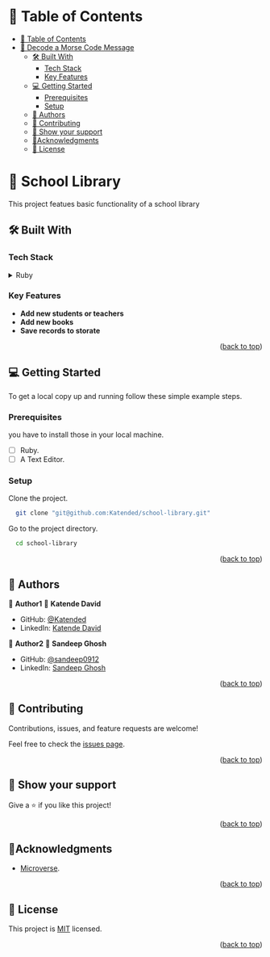 <a name="readme-top"></a>

# 📗 Table of Contents

- [📗 Table of Contents](#-table-of-contents)
- [🎯 Decode a Morse Code Message](#-decode-a-morse-code-message)
  - [🛠 Built With ](#-built-with-)
    - [Tech Stack ](#tech-stack-)
    - [Key Features ](#key-features-)
  - [💻 Getting Started ](#-getting-started-)
    - [Prerequisites](#prerequisites)
    - [Setup](#setup)
  - [👥 Authors ](#-authors-)
  - [🤝 Contributing ](#-contributing-)
  - [👋 Show your support ](#-show-your-support-)
  - [🔭Acknowledgments ](#acknowledgments-)
  - [📝 License ](#-license-)

# 🎯 School Library<a name="about-project"></a>

This project featues basic functionality of a school library

## 🛠 Built With <a name="built-with"></a>

### Tech Stack <a name="tech-stack"></a>

<details>
  <summary>Ruby</summary>
</details>

### Key Features <a name="key-features"></a>

- **Add new students or teachers**
- **Add new books**
- **Save records to storate**

<p align="right">(<a href="#readme-top">back to top</a>)</p>

## 💻 Getting Started <a name="getting-started"></a>

To get a local copy up and running follow these simple example steps.

### Prerequisites

you have to install those in your local machine.

- [ ] Ruby.
- [ ] A Text Editor.

### Setup

Clone the project.

```bash
  git clone "git@github.com:Katended/school-library.git"
```

Go to the project directory.

```bash
  cd school-library
```

<p align="right">(<a href="#readme-top">back to top</a>)</p>

## 👤 Authors <a name="author"></a>

👤 **Author1**
👤 **Katende David**

- GitHub: [@Katended](https://github.com/Katended/)
- LinkedIn: [Katende David](https://www.linkedin.com/in/katendedavid/)

👤 **Author2**
👤 **Sandeep Ghosh**

- GitHub: [@sandeep0912](https://github.com/mailsg/)
- LinkedIn: [Sandeep Ghosh](https://www.linkedin.com/in/sandeep0912)


<p align="right">(<a href="#readme-top">back to top</a>)</p>

## 🤝 Contributing <a name="contributing"></a>

Contributions, issues, and feature requests are welcome!

Feel free to check the [issues page](https://github.com/Katended/school-library/issues).

<p align="right">(<a href="#readme-top">back to top</a>)</p>

## 👋 Show your support <a name="support"></a>

Give a ⭐️ if you like this project!

<p align="right">(<a href="#readme-top">back to top</a>)</p>

## 🔭Acknowledgments <a name="acknowledgements"></a>

- [Microverse](https://www.microverse.org/).
<p align="right">(<a href="#readme-top">back to top</a>)</p>

## 📝 License <a name="license"></a>

This project is [MIT](./MIT.md) licensed.

<p align="right">(<a href="#readme-top">back to top</a>)</p>
